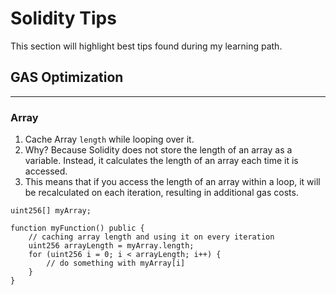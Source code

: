 # Solidity Tips

This section will highlight best tips found during my learning path.

## GAS Optimization
---
### Array 

1. Cache Array `length` while looping over it.
2. Why? Because Solidity does not store the length of an array as a variable. Instead, it calculates the length of an array each time it is accessed. 
3. This means that if you access the length of an array within a loop, it will be recalculated on each iteration, resulting in additional gas costs.

```solidity
uint256[] myArray;

function myFunction() public {
    // caching array length and using it on every iteration
    uint256 arrayLength = myArray.length;
    for (uint256 i = 0; i < arrayLength; i++) {
        // do something with myArray[i]
    }
}
```